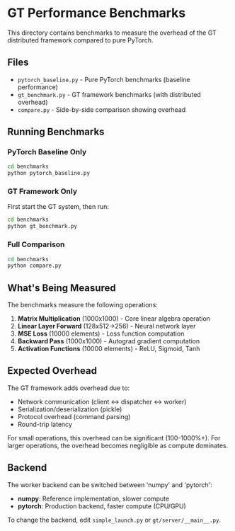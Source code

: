 # GT Performance Benchmarks

This directory contains benchmarks to measure the overhead of the GT distributed framework compared to pure PyTorch.

## Files

- `pytorch_baseline.py` - Pure PyTorch benchmarks (baseline performance)
- `gt_benchmark.py` - GT framework benchmarks (with distributed overhead)
- `compare.py` - Side-by-side comparison showing overhead

## Running Benchmarks

### PyTorch Baseline Only
```bash
cd benchmarks
python pytorch_baseline.py
```

### GT Framework Only
First start the GT system, then run:
```bash
cd benchmarks
python gt_benchmark.py
```

### Full Comparison
```bash
cd benchmarks
python compare.py
```

## What's Being Measured

The benchmarks measure the following operations:

1. **Matrix Multiplication** (1000x1000) - Core linear algebra operation
2. **Linear Layer Forward** (128x512->256) - Neural network layer
3. **MSE Loss** (10000 elements) - Loss function computation
4. **Backward Pass** (1000x1000) - Autograd gradient computation
5. **Activation Functions** (10000 elements) - ReLU, Sigmoid, Tanh

## Expected Overhead

The GT framework adds overhead due to:
- Network communication (client <-> dispatcher <-> worker)
- Serialization/deserialization (pickle)
- Protocol overhead (command parsing)
- Round-trip latency

For small operations, this overhead can be significant (100-1000%+).
For larger operations, the overhead becomes negligible as compute dominates.

## Backend

The worker backend can be switched between 'numpy' and 'pytorch':
- **numpy**: Reference implementation, slower compute
- **pytorch**: Production backend, faster compute (CPU/GPU)

To change the backend, edit `simple_launch.py` or `gt/server/__main__.py`.
